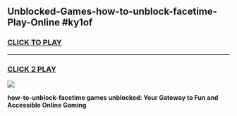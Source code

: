 
## Unblocked-Games-how-to-unblock-facetime-Play-Online #ky1of
<h3>
<a href="https://news.freeplayer.one?title=how-to-unblock-facetime&ref=3">CLICK TO PLAY</a></h3>
<hr>

<h3>
<a href="https://news.freeplayer.one?title=how-to-unblock-facetime&ref=3">CLICK 2 PLAY</a>
  
</h3>

<a href="https://news.freeplayer.one?title=how-to-unblock-facetime&ref=3"><img src="https://clearcache.store/games.png"></a>


**how-to-unblock-facetime games unblocked: Your Gateway to Fun and Accessible Online Gaming**

